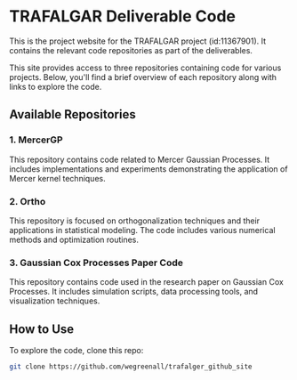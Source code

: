 # TRAFALGAR Deliverable Code

This is the project website for the TRAFALGAR project (id:11367901).
It contains the relevant code repositories as part of the deliverables.

This site provides access to three repositories containing code for various projects. Below, you'll find a brief overview of each repository along with links to explore the code.

## Available Repositories

### 1. MercerGP
This repository contains code related to Mercer Gaussian Processes. It includes implementations and experiments demonstrating the application of Mercer kernel techniques.

### 2. Ortho
This repository is focused on orthogonalization techniques and their applications in statistical modeling. The code includes various numerical methods and optimization routines.

### 3. Gaussian Cox Processes Paper Code
This repository contains code used in the research paper on Gaussian Cox Processes. It includes simulation scripts, data processing tools, and visualization techniques.

## How to Use
To explore the code, clone this repo:
```sh
git clone https://github.com/wegreenall/trafalger_github_site
```
